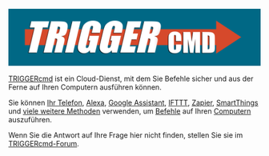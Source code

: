 [![TRIGGERcmd.com](/images/logo.jpg)](https://www.triggercmd.com)

[TRIGGERcmd](https://www.triggercmd.com) ist ein Cloud-Dienst, mit dem Sie Befehle sicher und aus der Ferne auf Ihren Computern ausführen können.

Sie können [Ihr Telefon](https://app.triggercmd.com), [Alexa](./Alexa.md), [Google Assistant](./SmartHomeGoogle.md), [IFTTT](./IFTTT.md), [Zapier](./Zapier.md), [SmartThings](./SmartThings.md) und [viele weitere Methoden](https://www.triggercmd.com/forum/topic/30/list-of-ways-to-trigger-your-commands) verwenden, um [Befehle](./Commands.md) auf Ihren [Computern](./Computers.md) auszuführen.

Wenn Sie die Antwort auf Ihre Frage hier nicht finden, stellen Sie sie im [TRIGGERcmd-Forum](https://www.triggercmd.com/forum/category/5/instructions).
